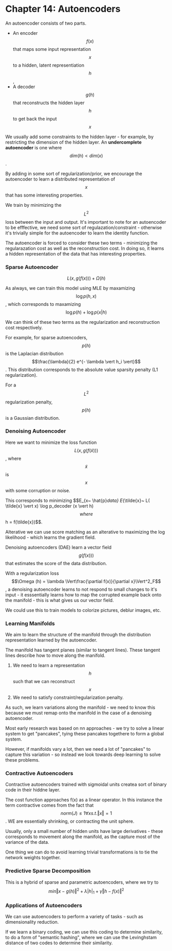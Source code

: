 # Chapter 14: Autoencoders

An autoencoder consists of two parts.
- An encoder $$f(x)$$ that maps some input representation $$x$$ to a hidden, latent representiation $$h$$, 
- A decoder $$g(h)$$ that reconstructs the hidden layer $$h$$ to get back the input $$x$$

We usually add some constraints to the hidden layer - for example, by restricting the dimension of the hidden layer. An **undercomplete autoencoder** is one where $$dim(h) < dim(x)$$. 

By adding in some sort of regularization/prior, we encourage the autoencoder to learn a distributed representation of $$x$$ that has some interesting properties.

We train by minimizing the $$L^2$$ loss between the input and output. It's important to note for an autoencoder to be efffective, we need some sort of regulazation/constraint - otherwise it's trivially simple for the autoencoder to learn the identity function. 

The autoencoder is forced to consider these two terms - minimizing the regularazation cost as well as the reconstruction cost. In doing so, it learns a hidden representation of the data that has interesting properties.

### Sparse Autoencoder

$$L(x, g(f(x))) + \Omega(h)$$ 

As always, we can train this model using MLE by maxamizing $$\log p(h,x)$$, which corresponds to maxamizing $$\log p(h) + \log p(x \vert h)$$

We can think of these two terms as the regularization and reconstruction cost respectively. 

For example, for sparse autoencoders, $$p(h)$$ is the Laplacian distribution $$\frac{\lambda}{2} e^{- \lambda \vert h_i \vert}$$. This distribution corresponds to the absolute value sparsity penalty (L1 regularization).

For a $$L^2$$ regularization penalty, $$p(h)$$ is a Gaussian distribution.

### Denoising Autoencoder

Here we want to minimize the loss function $$L(x, g(f(\tilde{x})))$$, where $$\tilde{x}$$ is $$x$$ with some corruption or noise. 


This corresponds to minimizing $$E_{x~ \hat{p}_data} E_{\tilde{x}~ L( \tilde{x} \vert x) \log p_decoder (x \vert h)$$  where $$h = f(\tilde{x})$$.

Alterative we can use score matching as an alterative to maximizing the log likelihood - which learns the gradient field.

Denoising autoencoders (DAE) learn a vector field $$g(f(x)))$$ that estimates the score of the data distribution.

With a regularization loss $$\Omega (h) = \lambda \Vert\frac{\partial f(x)}{\partial x}\Vert^2_F$$, a denoising autoencoder learns to not respond to small changes to it's input - it esssentially learns how to map the corrupted example back onto the manifold - this is what gives us our vector field.

We could use this to train models to colorize pictures, deblur images, etc.

### Learning Manifolds

We aim to learn the structure of the manifold through the distribution representation learned by the autoencoder. 

The manifold has tangent planes (similar to tangent lines). These tangent lines describe how to move along the manifold. 

1. We need to learn a representation $$h$$ such that we can reconstruct $$x$$
2. We need to satisfy constraint/regularization penalty.


As such, we learn variations along the manifold - we need to know this because we must remap onto the manifold in the case of a denoising autoencoder.

Most early research was based on nn approaches - we try to solve a linear system to get "pancakes", tying these pancakes togethere to form a global system. 

However, if manifolds vary a lot, then we need a lot of "pancakes" to capture this variation - so instead we look towards deep learning to solve these problems.

### Contractive Autoencoders

Contractive autoencoders trained with sigmoidal units createa  sort of binary code in their hiddne layer. 

The cost function approaches f(x) as a linear operator. In this instance the term contractive comes from the fact that $$norm(J) \leq 1 \forall x s.t. \Vert{x}\Vert=1$$. WE are essentially shrinking, or contracting the unit sphere. 

Usually, only a small number of hidden units have large derivatives - these corresponds to movement along the manifold, as the capture most of the variance of the data. 

One thing we can do to avoid learning trivial transformations is to tie the network weights together.

### Predictive Sparse Decomposition

This is a hybrid of sparse and parametric autoencoders, where we try to 
$$ min \Vert x-g(h)\Vert^2 + \lambda \vert h \vert_1 + \gamma \Vert h-f(x)\Vert^2$$


### Applications of Autoencoders

We can use autoencoders to perform a variety of tasks - such as dimensionality reduction. 

If we learn a binary coding, we can use this coding to determine similarity, to do a form of "semantic hashing", where we can use the Levinghstam distance of two codes to determine their similarity.


